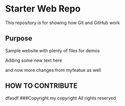 # Starter Web Repo

This repository is for showing how Git and GitHub work

## Purpose

Sample website with plenty of files for demos

Adding some new text here

and now more changes from myfeatue as well
## HOW TO CONTRIBUTE
dfasdf
###Copyright
my.copyright All rights reserved